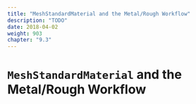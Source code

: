 ```yaml
---
title: "MeshStandardMaterial and the Metal/Rough Workflow"
description: "TODO"
date: 2018-04-02
weight: 903
chapter: "9.3"
---
```




# `MeshStandardMaterial` and the Metal/Rough Workflow

